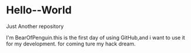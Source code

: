 # Hello--World
Just Another repository

I'm BearOfPenguin.this is the first day of using GitHub,and i want to use it for my development.
for coming ture my hack dream.
